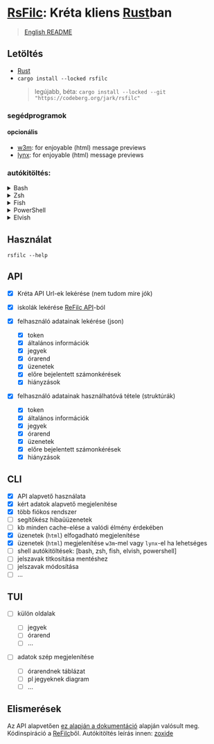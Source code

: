 # [RsFilc](https://codeberg.org/jark/rsfilc): Kréta kliens [Rust](https://rust-lang.org)ban

> [English README](README.md)

## Letöltés

-   [Rust](https://rustup.rs)
-   `cargo install --locked rsfilc`
    > legújabb, béta: `cargo install --locked --git "https://codeberg.org/jark/rsfilc"`

### segédprogramok

#### opcionális

-   [w3m](https://w3m.sourceforge.net/): for enjoyable (html) message previews
-   [lynx](https://lynx.browser.org/): for enjoyable (html) message previews

### autókitöltés:

   <details>
   <summary>Bash</summary>

> Add a `~/.bashrc` <ins>**végére**</ins> :
>
> ```sh
> eval "$(rsfilc completions bash)"
> ```

   </details>

   <details>
   <summary>Zsh</summary>

> Add a `~/.zshrc` <ins>**végére**</ins> :
>
> ```sh
> eval "$(rsfilc completions zsh)"
> ```

   </details>

   <details>
   <summary>Fish</summary>

> Add a `~/.config/fish/config.fish` <ins>**végére**</ins>:
>
> ```fish
> rsfilc completions fish | source
> ```

   </details>

   <details>
   <summary>PowerShell</summary>

> Add a <ins>**végére**</ins> a beállításaidnak (így találod `echo $profile` PowerShell-ben):
>
> ```powershell
> Invoke-Expression (& { (rsfilc completions powershell | Out-String) })
> ```

   </details>

   <details>
   <summary>Elvish</summary>

> Add a `~/.elvish/rc.elv` <ins>**végére**</ins>:
>
> ```sh
> eval (rsfilc completions elvish | slurp)
> ```

   </details>

## Használat

`rsfilc --help`

## API

-   [x] Kréta API Url-ek lekérése (nem tudom mire jók)
-   [x] iskolák lekérése [ReFilc API](https://api.refilc.hu/v1/public/school-list)-ból

-   [x] felhasználó adatainak lekérése (json)

    -   [x] token
    -   [x] általános információk
    -   [x] jegyek
    -   [x] órarend
    -   [x] üzenetek
    -   [x] előre bejelentett számonkérések
    -   [x] hiányzások

-   [x] felhasználó adatainak használhatóvá tétele (struktúrák)

    -   [x] token
    -   [x] általános információk
    -   [x] jegyek
    -   [x] órarend
    -   [x] üzenetek
    -   [x] előre bejelentett számonkérések
    -   [x] hiányzások

## CLI

-   [x] API alapvető használata
-   [x] kért adatok alapvető megjelenítése
-   [x] több fiókos rendszer
-   [ ] segítőkész hibaüüzenetek
-   [ ] kb minden cache-elése a valódi élmény érdekében
-   [x] üzenetek (`html`) elfogadható megjelenítése
-   [x] üzenetek (`html`) megjelenítése `w3m`-mel vagy `lynx`-el ha lehetséges
-   [ ] shell autókitöltések: [bash, zsh, fish, elvish, powershell]
-   [ ] jelszavak titkosítása mentéshez
-   [ ] jelszavak módosítása
-   [ ] ...

## TUI

-   [ ] külön oldalak

    -   [ ] jegyek
    -   [ ] órarend
    -   [ ] ...

-   [ ] adatok szép megjelenítése
    -   [ ] órarendnek táblázat
    -   [ ] pl jegyeknek diagram
    -   [ ] ...

## Elismerések

Az API alapvetően [ez alapján a dokumentáció](https://github.com/bczsalba/ekreta-docs-v3) alapján valósult meg.
Kódinspiráció a [ReFilc](https://github.com/refilc/naplo)ből.
Autókitöltés leírás innen: [zoxide](https://github.com/ajeetdsouza/zoxide)
